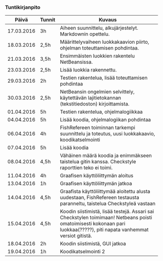 ### Tuntikirjanpito
Päivä | Tunnit | Kuvaus
--------------- | ----- | ------
17.03.2016 | 3h | Aiheen suunnittelu, alkujärjestelyt. Markdownin opettelu.
18.03.2016 | 2,5h | Määrittelyvaiheen luokkakaavion piirto, ohjelman toteuttamisen pohdintaa.
21.03.2016 | 3,5h | Ensimmäisten luokkien rakentelu NetBeansissa.
23.03.2016 | 2,5h | Lisää luokkia rakennettu.
29.03.2016 | 2h | Testien rakentelua, lisää toteuttamisen pohdintaa
30.03.2016 | 2,5h | NetBeansin ongelmien selvittely, käytettävän lajitietokannan (tekstitiedoston) kirjoittamista.
01.04.2016 | 5h | Testien rakentelua, ohjelmalogiikkaa
04.04.2016 | 5h | Lisää koodia, ohjelmalogiikan pohdintaa
06.04.2016 | 4h | FishRefereen toiminnan tarkempi suunnittelu ja toteutus, uusi luokkakaavio, koodikatselmointi
07.04.2016 | 5h | Lisää koodia
08.04.2016 | 4,5h | Vähäinen määrä koodia ja enimmäkseen taistelua gitin kanssa. Checkstyle raporttien teko ei toimi.
11.04.2016 | 4h | Graafisen käyttöliittymän aloitus 
13.04.2016 | 1h | Graafisen käyttöliittymän jatkoa
14.04.2016 | 4,5h | Graafista käyttöliittymää aloitettu alusta uudestaan, FishRefereen testausta paranneltu, taistelua Checkstyleä vastaan
15.04.2016 | 4,5h | Koodin siistimistä, lisää testejä. Assari sai Checkstylen toimimaan! Netbeans poisti omatoimisesti kokonaan pari luokkaa(?????), piti napata vanhemmat versiot gitistä.
18.04.2016 | 2h | Koodin siistimistä, GUI jatkoa
19.04.2016 | 1h | Koodikatselmointi 2 

